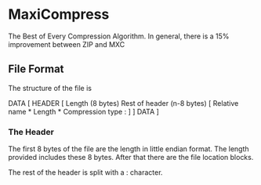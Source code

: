 # MaxiCompress

The Best of Every Compression Algorithm. In general, there is a 15% improvement between ZIP and MXC

## File Format

The structure of the file is

DATA [
    HEADER [
        Length (8 bytes)
        Rest of header (n-8 bytes) [
            Relative name
            *
            Length
            *
            Compression type
            :
        ] 
    ]
    DATA
]

### The Header

The first 8 bytes of the file are the length in little endian format. The length provided includes these 8 bytes.
After that there are the file location blocks.

The rest of the header is split with a : character.